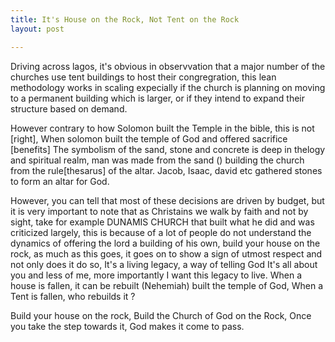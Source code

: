 ```yaml
---
title: It's House on the Rock, Not Tent on the Rock
layout: post

---
```



Driving across lagos, it's obvious in observvation that a major number of the churches use tent buildings to host their congregration, this lean 
methodology works in scaling expecially if the church is planning on moving to a permanent building which is larger, or if they intend to expand their structure based on demand.

However contrary to how Solomon built the Temple in the bible, this is not [right], When solomon built the temple of God and offered sacrifice [benefits]
The symbolism of the sand, stone and concrete is deep in thelogy and spiritual realm, man was made from the sand () building the church from the rule[thesarus] of the altar. 
Jacob, Isaac, david etc gathered stones to form an altar for God.

However, you can tell that most of these decisions are driven by budget, but it is very important to note that as Christains we walk by faith and not by sight, take for example DUNAMIS CHURCH that built what he did and was criticized largely, this is because of a lot of people do not understand the dynamics of offering the lord a building of his own, build your house on the rock, as much as this goes, it goes on to show a sign of utmost respect and not only does it do so, 
It's a living legacy, a way of telling God It's all about you and less of me, more importantly I want this legacy to live.
When a house is fallen, it can be rebuilt (Nehemiah) built the temple of God, When a Tent is fallen, who rebuilds it ?

Build your house on the rock, Build the Church of God on the Rock, Once you take the step towards it, God makes it come to pass.
